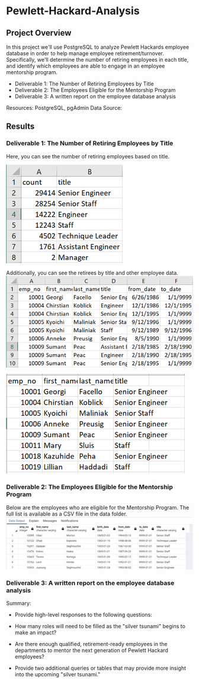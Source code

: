# Pewlett-Hackard-Analysis

## Project Overview
In this project we'll use PostgreSQL to analyze Pewlett Hackards employee database in order to help manage employee retirement/turnover. Specifically, we'll determine the number of retiring employees in each title, and identify which employees are able to engage in an employee mentorship program.

- Deliverable 1: The Number of Retiring Employees by Title
- Deliverable 2: The Employees Eligible for the Mentorship Program
- Deliverable 3: A written report on the employee database analysis

Resources: PostgreSQL, pgAdmin
Data Source: 

## Results

### Deliverable 1: The Number of Retiring Employees by Title

Here, you can see the number of retiring employees based on title.

![](retiring_titles.PNG)


Additionally, you can see the retirees by title and other employee data.
![](retirement_titles.PNG)


![](unique_titles.PNG)


### Deliverable 2: The Employees Eligible for the Mentorship Program

Below are the employees who are eligible for the Mentorship Program. The full list is available as a CSV file in the data folder.
![](SQL2.PNG)

### Deliverable 3: A written report on the employee database analysis
Summary: 
- Provide high-level responses to the following questions:
- How many roles will need to be filled as the "silver tsunami" begins to make an impact?
- Are there enough qualified, retirement-ready employees in the departments to mentor the next generation of Pewlett Hackard employees?

- Provide two additional queries or tables that may provide more insight into the upcoming "silver tsunami."
